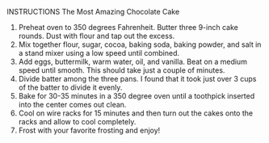 INSTRUCTIONS
The Most Amazing Chocolate Cake
1. Preheat oven to 350 degrees Fahrenheit. Butter three 9-inch cake rounds. Dust with flour and tap out the excess.
2. Mix together flour, sugar, cocoa, baking soda, baking powder, and salt in a stand mixer using a low speed until combined.
3. Add eggs, buttermilk, warm water, oil, and vanilla. Beat on a medium speed until smooth. This should take just a couple of minutes.
4. Divide batter among the three pans. I found that it took just over 3 cups of the batter to divide it evenly.
5. Bake for 30-35 minutes in a 350 degree oven until a toothpick inserted into the center comes out clean.
6. Cool on wire racks for 15 minutes and then turn out the cakes onto the racks and allow to cool completely.
7. Frost with your favorite frosting and enjoy!
